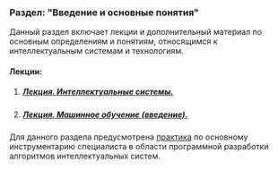 ### Раздел: "Введение и основные понятия"

Данный раздел включает лекции и дополнительный материал по основным определениям и понятиям, относящимся к интеллектуальным системам и технологиям. 

#### Лекции:

1. ##### 	[Лекция. Интеллектуальные системы.](/Лекция.%20Интеллектуальные%20системы.pdf)

2. ##### 	[Лекция. Машинное обучение (введение).](/Лекция.%20Машинное%20обучение%20(введение).pdf)



Для данного раздела предусмотрена [практика]() по основному инструментарию специалиста в области программной разработки алгоритмов интеллектуальных систем.
